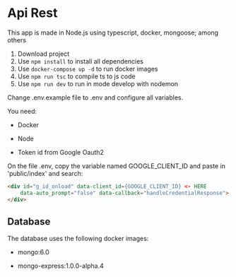 # Api Rest

This app is made in Node.js using typescript, docker, mongoose; among others

1. Download project
2. Use ```npm install``` to install all dependencies
3. Use ```docker-compose up -d``` to run docker images
4. Use ```npm run tsc``` to compile ts to js code
5. Use ```npm run dev``` to run in mode develop with nodemon

Change .env.example file to .env and configure all variables.

You need:

- Docker

- Node

- Token id from Google Oauth2

On the file .env, copy the variable named GOOGLE_CLIENT_ID and paste in 'public/index' and search:

```html
<div id="g_id_onload" data-client_id={GOOGLE_CLIENT_ID} <- HERE
    data-auto_prompt="false" data-callback="handleCredentialResponse">
</div>
```

## Database

The database uses the following docker images:

- mongo:6.0

- mongo-express:1.0.0-alpha.4

